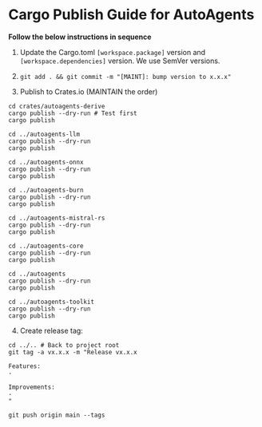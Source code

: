 # Cargo Publish Guide for AutoAgents

**Follow the below instructions in sequence**

1. Update the Cargo.toml `[workspace.package]` version and `[workspace.dependencies]` version. We use SemVer versions.
2. `git add . && git commit -m "[MAINT]: bump version to x.x.x"`

3. Publish to Crates.io (MAINTAIN the order)

```shell
cd crates/autoagents-derive
cargo publish --dry-run # Test first
cargo publish
```

```shell
cd ../autoagents-llm
cargo publish --dry-run
cargo publish
```

```shell
cd ../autoagents-onnx
cargo publish --dry-run
cargo publish
```

```shell
cd ../autoagents-burn
cargo publish --dry-run
cargo publish
```

```shell
cd ../autoagents-mistral-rs
cargo publish --dry-run
cargo publish
```

```shell
cd ../autoagents-core
cargo publish --dry-run
cargo publish
```

```shell
cd ../autoagents
cargo publish --dry-run
cargo publish
```

```shell
cd ../autoagents-toolkit
cargo publish --dry-run
cargo publish
```

4. Create release tag:

```shell
cd ../.. # Back to project root
git tag -a vx.x.x -m "Release vx.x.x

Features:
-

Improvements:
-
"
```

```shell
git push origin main --tags
```
